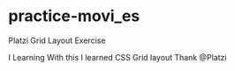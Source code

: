 # practice-movi_es
Platzi Grid Layout Exercise

I Learning
With this I learned CSS Grid layout
Thank @Platzi

